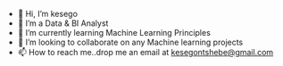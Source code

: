 - 👋 Hi, I’m kesego
- 👀 I’m a Data & BI Analyst
- 🌱 I’m currently learning  Machine Learning Principles
- 💞️ I’m looking to collaborate on any Machine learning projects
- 📫 How to reach me..drop me an email at kesegontshebe@gmail.com
  
<!---
kesegontshebe/kesegontshebe is a ✨ special ✨ repository because its `README.md` (this file) appears on your GitHub profile.
You can click the Preview link to take a look at your changes.
--->
